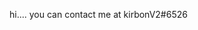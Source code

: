 hi.... you can contact me at kirbonV2#6526
<!---
kirbonn/kirbonn is a ✨ special ✨ repository because its `README.md` (this file) appears on your GitHub profile.
You can click the Preview link to take a look at your changes.
--->

